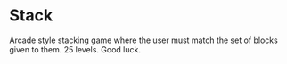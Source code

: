 # Stack
Arcade style stacking game where the user must match the set of blocks given to them.
25 levels.
Good luck.
